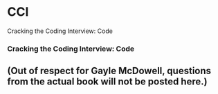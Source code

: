 # CCI
Cracking the Coding Interview: Code

### Cracking the Coding Interview: Code
## (Out of respect for Gayle McDowell, questions from the actual book will not be posted here.)